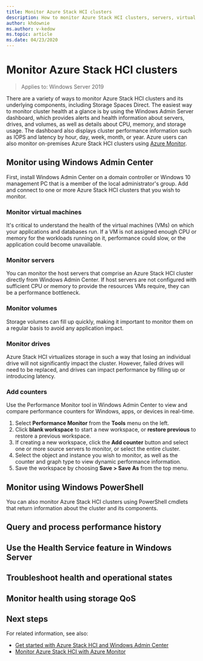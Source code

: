 ```yaml
---
title: Monitor Azure Stack HCI clusters
description: How to monitor Azure Stack HCI clusters, servers, virtual machines, drives, and volumes using Windows Admin Center and PowerShell.
author: khdownie
ms.author: v-kedow
ms.topic: article
ms.date: 04/23/2020
---
```


# Monitor Azure Stack HCI clusters

> Applies to: Windows Server 2019

There are a variety of ways to monitor Azure Stack HCI clusters and its underlying components, including Storage Spaces Direct. The easiest way to monitor cluster health at a glance is by using the Windows Admin Server dashboard, which provides alerts and health information about servers, drives, and volumes, as well as details about CPU, memory, and storage usage. The dashboard also displays cluster performance information such as IOPS and latency by hour, day, week, month, or year. Azure users can also monitor on-premises Azure Stack HCI clusters using [Azure Monitor](azure-monitor.md).

## Monitor using Windows Admin Center

First, install Windows Admin Center on a domain controller or Windows 10 management PC that is a member of the local administrator's group. Add and connect to one or more Azure Stack HCI clusters that you wish to monitor.

### Monitor virtual machines

It's critical to understand the health of the virtual machines (VMs) on which your applications and databases run. If a VM is not assigned enough CPU or memory for the workloads running on it, performance could slow, or the application could become unavailable.

### Monitor servers

You can monitor the host servers that comprise an Azure Stack HCI cluster directly from Windows Admin Center. If host servers are not configured with sufficient CPU or memory to provide the resources VMs require, they can be a performance bottleneck.

### Monitor volumes

Storage volumes can fill up quickly, making it important to monitor them on a regular basis to avoid any application impact.

### Monitor drives

Azure Stack HCI virtualizes storage in such a way that losing an individual drive will not significantly impact the cluster. However, failed drives will need to be replaced, and drives can impact performance by filling up or introducing latency. 

### Add counters

Use the Performance Monitor tool in Windows Admin Center to view and compare performance counters for Windows, apps, or devices in real-time.

1. Select **Performance Monitor** from the **Tools** menu on the left.
2. Click **blank workspace** to start a new workspace, or **restore previous** to restore a previous workspace.
3. If creating a new workspace, click the **Add counter** button and select one or more source servers to monitor, or select the entire cluster.
4. Select the object and instance you wish to monitor, as well as the counter and graph type to view dynamic performance information.
5. Save the workspace by choosing **Save > Save As** from the top menu.

## Monitor using Windows PowerShell

You can also monitor Azure Stack HCI clusters using PowerShell cmdlets that return information about the cluster and its components. 

## Query and process performance history

## Use the Health Service feature in Windows Server

## Troubleshoot health and operational states

## Monitor health using storage QoS


## Next steps

For related information, see also:

- [Get started with Azure Stack HCI and Windows Admin Center](../get-started.md)
- [Monitor Azure Stack HCI with Azure Monitor](azure-monitor.md)
